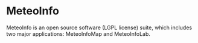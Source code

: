 # MeteoInfo
MeteoInfo is an open source software (LGPL license) suite, which includes two major applications: MeteoInfoMap and MeteoInfoLab.
